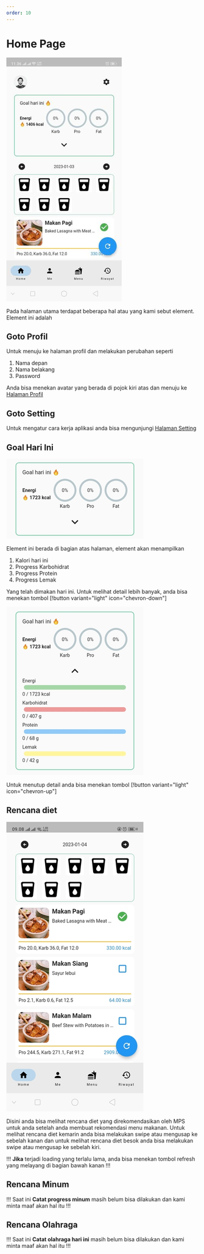 ```yaml
---
order: 10
---
```


# Home Page

![Halaman Home](../../static/images/mobile-app/home.jpg)

Pada halaman utama terdapat beberapa hal atau yang kami sebut element. Element ini adalah

## Goto Profil

Untuk menuju ke halaman profil dan melakukan perubahan seperti

1. Nama depan
2. Nama belakang
3. Password

Anda bisa menekan avatar yang berada di pojok kiri atas dan menuju ke [Halaman Profil](profil_page.md)

## Goto Setting

Untuk mengatur cara kerja aplikasi anda bisa mengunjungi [Halaman Setting](setting_page.md)

## Goal Hari Ini

![goal hari ini](../../static/images/mobile-app/goal-hari-ini.jpg)

Element ini berada di bagian atas halaman, element akan menampilkan

1. Kalori hari ini
2. Progress Karbohidrat
3. Progress Protein
4. Progress Lemak

Yang telah dimakan hari ini. Untuk melihat detail lebih banyak, anda bisa menekan tombol [!button variant="light" icon="chevron-down"]

![goal hari ini](../../static/images/mobile-app/goal-hari-ini-detail.jpg)

Untuk menutup detail anda bisa menekan tombol [!button variant="light" icon="chevron-up"]

## Rencana diet

![rencana diet](../../static/images/mobile-app/rencana-diet.jpg)

Disini anda bisa melihat rencana diet yang direkomendasikan oleh MPS untuk anda setelah anda membuat rekomendasi menu makanan. Untuk melihat rencana diet kemarin anda bisa melakukan swipe atau mengusap ke sebelah kanan dan untuk melihat rencana diet besok anda bisa melakukan swipe atau mengusap ke sebelah kiri.

!!!
**Jika** terjadi loading yang terlalu lama, anda bisa menekan tombol refresh yang melayang di bagian bawah kanan
!!!

## Rencana Minum

!!!
Saat ini **Catat progress minum** masih belum bisa dilakukan dan kami minta maaf akan hal itu
!!!

## Rencana Olahraga

!!!
Saat ini **Catat olahraga hari ini** masih belum bisa dilakukan dan kami minta maaf akan hal itu
!!!
